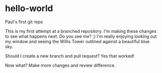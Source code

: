 # hello-world
Paul's first git repo

This is my first attempt at a branched repository. I'm making these changes to see what happens next.
  Do you see me? ;)
I'm really enjoying looking out my window and seeing the Willis Tower outlined against a beautiful blue sky.

Should I create a new branch and pull request?
  Yes that worked!
  
Now what? Make more changes and review difference.

